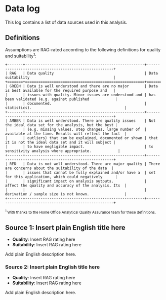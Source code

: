 # Data log

This log contains a list of data sources used in this analysis.

## Definitions

Assumptions are RAG-rated according to the following definitions for quality and suitability<sup>1</sup>:

<!-- Using reStructuredText table here, otherwise the raw Markdown is greater than the 120-character line width -->
```{eval-rst}
+-------+------------------------------------------------------+-------------------------------------------------------+
| RAG   | Data quality                                         | Data suitability                                      |
+=======+======================================================+=======================================================+
| GREEN | Data is well understood and there are no major       | Data is best available for the required purpose and   |
|       | issues with quality. Minor issues are understood and | has been validated (e.g. against published            |
|       | documented.                                          | statistics).                                          |
+-------+------------------------------------------------------+-------------------------------------------------------+
| AMBER | Data is well understood. There are quality issues    | Not the ideal data set for the analysis, but the best |
|       | (e.g. missing values, step changes, large number of  | available at the time. Results will reflect the fact  |
|       | outliers) that can be explained, documented or shown | that it is not the ideal data set and it will subject |
|       | to have negligible impact.                           | to sensitivity analysis where appropriate.            |
+-------+------------------------------------------------------+-------------------------------------------------------+
| RED   | Data is not well understood. There are major quality | There are concerns about the suitability of the data  |
|       | issues that cannot be fully explained and/or have a  | set for this application, which could negatively      |
|       | significant impact on analysis outputs.              | affect the quality and accuracy of the analysis. Its  |
|       |                                                      | derivation / sample size is not known.                |
+-------+------------------------------------------------------+-------------------------------------------------------+
```
<sup><sup>1</sup> With thanks to the Home Office Analytical Quality Assurance team for these definitions.</sup>

## Source 1: Insert plain English title here

* **Quality**: Insert RAG rating here
* **Suitability**: Insert RAG rating here

Add plain English description here.

### Source 2: Insert plain English title here

* **Quality**: Insert RAG rating here
* **Suitability**: Insert RAG rating here

Add plain English description here.
